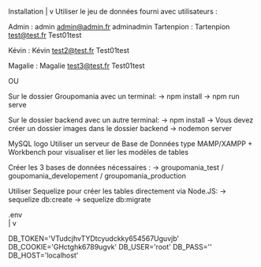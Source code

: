 Installation
|
v
Utiliser le jeu de données fourni avec utilisateurs :
            
Admin : admin
        admin@admin.fr
        adminadmin
Tartenpion : Tartenpion
             test@test.fr
             Test01test

Kévin :     Kévin
            test2@test.fr
            Test01test

Magalie :   Magalie
            test3@test.fr
            Test01test

OU


Sur le dossier Groupomania avec un terminal:
-> npm install
-> npm run serve

Sur le dossier backend avec un autre terminal:
-> npm install
-> Vous devez créer un dossier images dans le dossier backend
-> nodemon server

MySQL logo Utiliser un serveur de Base de Données type MAMP/XAMPP + Workbench pour visualiser et lier les modèles de tables

Créer les 3 bases de données nécessaires :
-> groupomania_test / goupomania_developement / groupomania_production

Utiliser Sequelize pour créer les tables directement via Node.JS:
-> sequelize db:create
-> sequelize db:migrate



.env  
|
v


DB_TOKEN='VTudcjhvTYDtcyudckky654567Uguvjb'
DB_COOKIE='GHctghk6789ugvk'
DB_USER='root'
DB_PASS=''
DB_HOST='localhost'